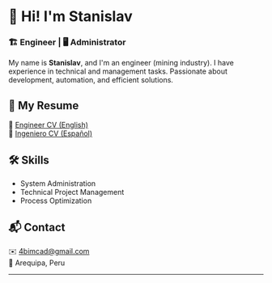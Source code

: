 # 👋 Hi! I'm Stanislav

### 🏗️ Engineer | 🖥️ Administrator  

My name is **Stanislav**, and I'm an engineer (mining industry). I have experience in technical and management tasks. Passionate about development, automation, and efficient solutions.

## 📄 My Resume
🔗 [Engineer CV (English)](engineer.html)  
🔗 [Ingeniero CV (Español)](ingeniero.html)  

## 🛠️ Skills
- System Administration  
- Technical Project Management  
- Process Optimization  

## 📬 Contact
✉️ 4bimcad@gmail.com  
📍 Arequipa, Peru  

---
